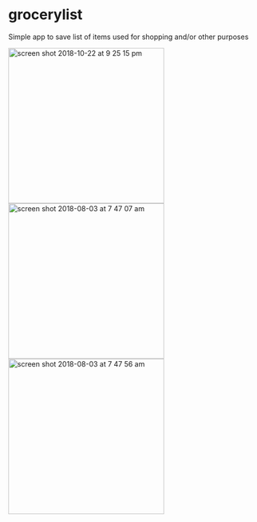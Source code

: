 # grocerylist

Simple app to save list of items used for shopping and/or other purposes

<img width="312" alt="screen shot 2018-10-22 at 9 25 15 pm" src="https://user-images.githubusercontent.com/31022402/47470149-89373200-d7d2-11e8-8768-5c934f41f06e.png">

<img width="312" alt="screen shot 2018-08-03 at 7 47 07 am" src="https://user-images.githubusercontent.com/31022402/47470157-8e947c80-d7d2-11e8-84c1-726f2f061fe3.png">

<img width="312" alt="screen shot 2018-08-03 at 7 47 56 am" src="https://user-images.githubusercontent.com/31022402/47470141-80def700-d7d2-11e8-8ba8-7b65cc088cfe.png">
